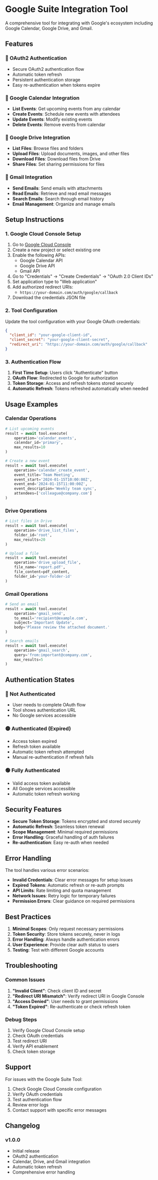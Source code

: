 # Google Suite Integration Tool

A comprehensive tool for integrating with Google's ecosystem including Google Calendar, Google Drive, and Gmail.

## Features

### 🔐 OAuth2 Authentication
- Secure OAuth2 authentication flow
- Automatic token refresh
- Persistent authentication storage
- Easy re-authentication when tokens expire

### 📅 Google Calendar Integration
- **List Events**: Get upcoming events from any calendar
- **Create Events**: Schedule new events with attendees
- **Update Events**: Modify existing events
- **Delete Events**: Remove events from calendar

### 📁 Google Drive Integration
- **List Files**: Browse files and folders
- **Upload Files**: Upload documents, images, and other files
- **Download Files**: Download files from Drive
- **Share Files**: Set sharing permissions for files

### 📧 Gmail Integration
- **Send Emails**: Send emails with attachments
- **Read Emails**: Retrieve and read email messages
- **Search Emails**: Search through email history
- **Email Management**: Organize and manage emails

## Setup Instructions

### 1. Google Cloud Console Setup

1. Go to [Google Cloud Console](https://console.cloud.google.com/)
2. Create a new project or select existing one
3. Enable the following APIs:
   - Google Calendar API
   - Google Drive API
   - Gmail API
4. Go to "Credentials" → "Create Credentials" → "OAuth 2.0 Client IDs"
5. Set application type to "Web application"
6. Add authorized redirect URIs:
   - `https://your-domain.com/auth/google/callback`
7. Download the credentials JSON file

### 2. Tool Configuration

Update the tool configuration with your Google OAuth credentials:

```json
{
  "client_id": "your-google-client-id",
  "client_secret": "your-google-client-secret",
  "redirect_uri": "https://your-domain.com/auth/google/callback"
}
```

### 3. Authentication Flow

1. **First Time Setup**: Users click "Authenticate" button
2. **OAuth Flow**: Redirected to Google for authorization
3. **Token Storage**: Access and refresh tokens stored securely
4. **Automatic Refresh**: Tokens refreshed automatically when needed

## Usage Examples

### Calendar Operations

```python
# List upcoming events
result = await tool.execute(
    operation='calendar_events',
    calendar_id='primary',
    max_results=10
)

# Create a new event
result = await tool.execute(
    operation='calendar_create_event',
    event_title='Team Meeting',
    event_start='2024-01-15T10:00:00Z',
    event_end='2024-01-15T11:00:00Z',
    event_description='Weekly team sync',
    attendees=['colleague@company.com']
)
```

### Drive Operations

```python
# List files in Drive
result = await tool.execute(
    operation='drive_list_files',
    folder_id='root',
    max_results=20
)

# Upload a file
result = await tool.execute(
    operation='drive_upload_file',
    file_name='report.pdf',
    file_content=pdf_content,
    folder_id='your-folder-id'
)
```

### Gmail Operations

```python
# Send an email
result = await tool.execute(
    operation='gmail_send',
    to_email='recipient@example.com',
    subject='Important Update',
    body='Please review the attached document.'
)

# Search emails
result = await tool.execute(
    operation='gmail_search',
    query='from:important@company.com',
    max_results=5
)
```

## Authentication States

### 🔴 Not Authenticated
- User needs to complete OAuth flow
- Tool shows authentication URL
- No Google services accessible

### 🟡 Authenticated (Expired)
- Access token expired
- Refresh token available
- Automatic token refresh attempted
- Manual re-authentication if refresh fails

### 🟢 Fully Authenticated
- Valid access token available
- All Google services accessible
- Automatic token refresh working

## Security Features

- **Secure Token Storage**: Tokens encrypted and stored securely
- **Automatic Refresh**: Seamless token renewal
- **Scope Management**: Minimal required permissions
- **Error Handling**: Graceful handling of auth failures
- **Re-authentication**: Easy re-auth when needed

## Error Handling

The tool handles various error scenarios:

- **Invalid Credentials**: Clear error messages for setup issues
- **Expired Tokens**: Automatic refresh or re-auth prompts
- **API Limits**: Rate limiting and quota management
- **Network Issues**: Retry logic for temporary failures
- **Permission Errors**: Clear guidance on required permissions

## Best Practices

1. **Minimal Scopes**: Only request necessary permissions
2. **Token Security**: Store tokens securely, never in logs
3. **Error Handling**: Always handle authentication errors
4. **User Experience**: Provide clear auth status to users
5. **Testing**: Test with different Google accounts

## Troubleshooting

### Common Issues

1. **"Invalid Client"**: Check client ID and secret
2. **"Redirect URI Mismatch"**: Verify redirect URI in Google Console
3. **"Access Denied"**: User needs to grant permissions
4. **"Token Expired"**: Re-authenticate or check refresh token

### Debug Steps

1. Verify Google Cloud Console setup
2. Check OAuth credentials
3. Test redirect URI
4. Verify API enablement
5. Check token storage

## Support

For issues with the Google Suite Tool:

1. Check Google Cloud Console configuration
2. Verify OAuth credentials
3. Test authentication flow
4. Review error logs
5. Contact support with specific error messages

## Changelog

### v1.0.0
- Initial release
- OAuth2 authentication
- Calendar, Drive, and Gmail integration
- Automatic token refresh
- Comprehensive error handling